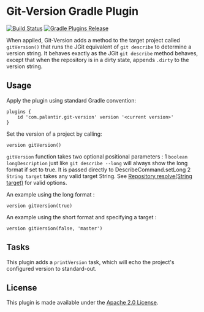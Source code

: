 Git-Version Gradle Plugin
=========================
[![Build Status](https://circleci.com/gh/palantir/gradle-git-version.svg?style=shield)](https://circleci.com/gh/palantir/gradle-git-version)
[![Gradle Plugins Release](https://img.shields.io/github/release/palantir/gradle-git-version.svg)](https://plugins.gradle.org/plugin/com.palantir.git-version)

When applied, Git-Version adds a method to the target project called `gitVersion()` that
runs the JGit equivalent of `git describe` to determine a version string. It behaves exactly 
as the JGit `git describe` method behaves, except that when the repository is in a dirty 
state, appends `.dirty` to the version string.

Usage
-----
Apply the plugin using standard Gradle convention:

    plugins {
        id 'com.palantir.git-version' version '<current version>'
    }

Set the version of a project by calling:

    version gitVersion()

`gitVersion` function takes two optional positional parameters :
    1 `boolean longDescription` just like `git describe --long` will always show the long
        format if set to true. It is passed directly to DescribeCommand.setLong
    2 `String target` takes any valid target String. See [Repository.resolve(String target)](http://download.eclipse.org/jgit/site/4.1.1.201511131810-r/apidocs/index.html)
        for valid options.

An example using the long format :

    version gitVersion(true)

An example using the short format and specifying a target :

    version gitVersion(false, 'master')

Tasks
-----
This plugin adds a `printVersion` task, which will echo the project's configured version
to standard-out.

License
-------
This plugin is made available under the [Apache 2.0 License](http://www.apache.org/licenses/LICENSE-2.0).
